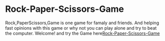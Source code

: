 # Rock-Paper-Scissors-Game
Rock,PaperScissors,Game is one game for famaly and friends. And helping fast opinions with this game or why not you can play alone and try to beat the computer.
Welcome! and try the Game here[Rock-Paper-Scissors-Game](https://giacoren6.github.io/Rock-Paper-Scissors-Game/)
